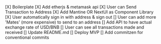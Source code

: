 [X] Boilerplate
[X] Add etherjs & metamask api
[X] User can Send Transaction to Address
[X] Add Mantine OR NextUI as Component Library
[X] User automatically sign in with address & sign out 
[] User can add more 'Mates' (more expensive) to send to an address
[] Add API to have actual exchange rate of USD/BNB
[] User can see all transactions made and received
[] Update README.md
[] Deploy MVP
[] Add commitzen for conventional commits